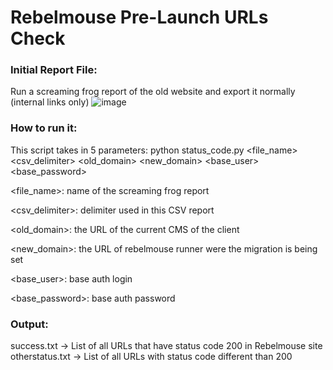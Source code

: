 ﻿# Rebelmouse Pre-Launch URLs Check
 
 ### Initial Report File:
   
   Run a screaming frog report of the old website and export it normally (internal links only) 
   ![image](https://user-images.githubusercontent.com/54844059/199789785-4ffd606f-8e94-4c30-8354-ab138bf5433a.png)
 
 ### How to run it:
 This script takes in 5 parameters:
   python status_code.py <file_name> <csv_delimiter> <old_domain> <new_domain> <base_user> <base_password>
   

  <file_name>: name of the screaming frog report
  
  <csv_delimiter>: delimiter used in this CSV report
  
  <old_domain>: the URL of the current CMS of the client
  
  <new_domain>: the URL of rebelmouse runner were the migration is being set
  
  <base_user>: base auth login
  
  <base_password>: base auth password
  
### Output:
  success.txt -> List of all URLs that have status code 200 in Rebelmouse site
  otherstatus.txt -> List of all URLs with status code different than 200
